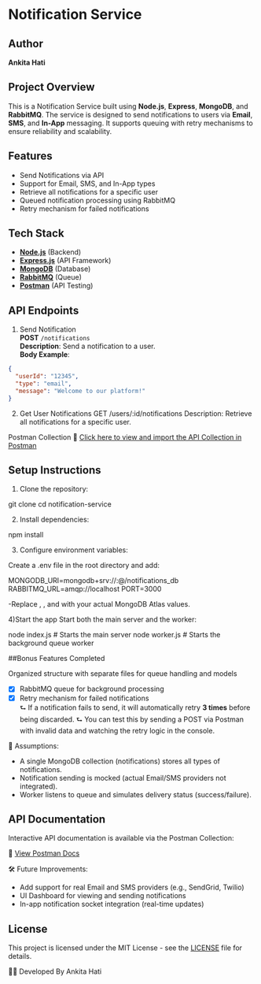 # Notification Service

## Author
**Ankita Hati**

## Project Overview

This is a Notification Service built using **Node.js**, **Express**, **MongoDB**, and **RabbitMQ**. The service is designed to send notifications to users via **Email**, **SMS**, and **In-App** messaging. It supports queuing with retry mechanisms to ensure reliability and scalability.


## Features

- Send Notifications via API
- Support for Email, SMS, and In-App types
- Retrieve all notifications for a specific user
- Queued notification processing using RabbitMQ
- Retry mechanism for failed notifications


## Tech Stack

- **[Node.js](https://nodejs.org/)** (Backend)
- **[Express.js](https://expressjs.com/)** (API Framework)
- **[MongoDB](https://www.mongodb.com/)** (Database)
- **[RabbitMQ](https://www.rabbitmq.com/)** (Queue)
- **[Postman](https://www.postman.com/)** (API Testing)


## API Endpoints

 1. Send Notification  
**POST** `/notifications`  
**Description**: Send a notification to a user.  
**Body Example**:
```json
{
  "userId": "12345",
  "type": "email",
  "message": "Welcome to our platform!"
}
```

 2. Get User Notifications
GET /users/:id/notifications
Description: Retrieve all notifications for a specific user.

  Postman Collection
🔗 [Click here to view and import the API Collection in Postman](https://ankitahati.postman.co/workspace/Ankita-Hati's-Workspace~d9731949-e084-49d4-853c-052be74c7c28/collection/45045253-0c29e55a-459a-4863-b0cf-29e048b33748?action=share&creator=45045253)


## Setup Instructions

1) Clone the repository:

git clone <your-repo-link>
cd notification-service

2) Install dependencies:

npm install

3) Configure environment variables:
 
Create a .env file in the root directory and add:

MONGODB_URI=mongodb+srv://<username>:<password>@<cluster-url>/notifications_db
RABBITMQ_URL=amqp://localhost
PORT=3000

-Replace <username>, <password>, and <cluster-url> with your actual MongoDB Atlas values.

4)Start the app
Start both the main server and the worker:


node index.js       # Starts the main server
node worker.js      # Starts the background queue worker


##Bonus Features Completed
 
 Organized structure with separate files for queue handling and models
- [x] RabbitMQ queue for background processing
- [x] Retry mechanism for failed notifications  
  ⮑ If a notification fails to send, it will automatically retry **3 times** before being discarded.
  ⮑ You can test this by sending a POST via Postman with invalid data and watching the retry logic in the console.

📌 Assumptions:

* A single MongoDB collection (notifications) stores all types of notifications.
* Notification sending is mocked (actual Email/SMS providers not integrated).
* Worker listens to queue and simulates delivery status (success/failure).

## API Documentation

Interactive API documentation is available via the Postman Collection:

🔗 [View Postman Docs](https://ankitahati.postman.co/workspace/Ankita-Hati's-Workspace~d9731949-e084-49d4-853c-052be74c7c28/collection/45045253-0c29e55a-459a-4863-b0cf-29e048b33748?action=share&creator=45045253)


🛠 Future Improvements:

* Add support for real Email and SMS providers (e.g., SendGrid, Twilio)
* UI Dashboard for viewing and sending notifications
* In-app notification socket integration (real-time updates)

## License

This project is licensed under the MIT License - see the [LICENSE](LICENSE) file for details.

🧑‍💻 Developed By
Ankita Hati